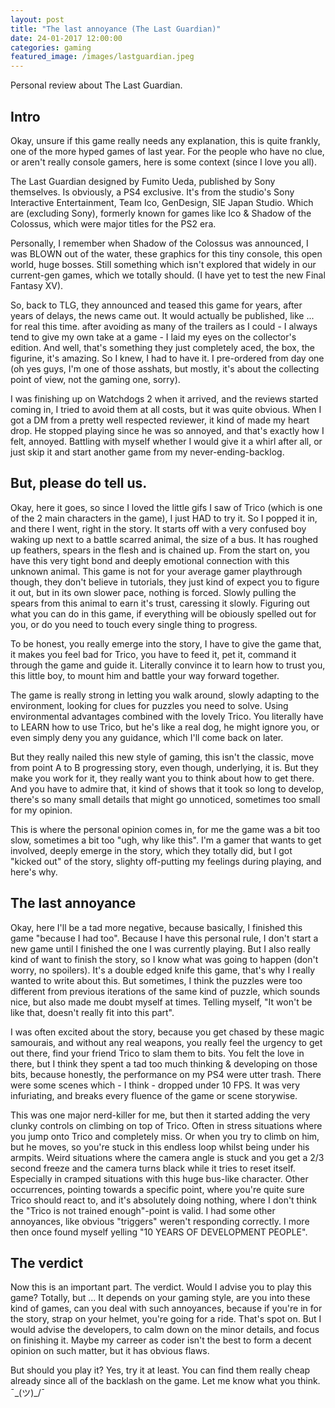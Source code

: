 ```yaml
---
layout: post
title: "The last annoyance (The Last Guardian)"
date: 24-01-2017 12:00:00
categories: gaming
featured_image: /images/lastguardian.jpeg
---
```


Personal review about The Last Guardian.

## Intro

Okay, unsure if this game really needs any explanation, this is quite frankly, one of the more hyped games of last year.
For the people who have no clue, or aren't really console gamers, here is some context (since I love you all).

The Last Guardian designed by Fumito Ueda, published by Sony themselves. Is obviously, a PS4 exclusive.
It's from the studio's Sony Interactive Entertainment, Team Ico, GenDesign, SIE Japan Studio.
Which are (excluding Sony), formerly known for games like Ico & Shadow of the Colossus, which were major titles for the PS2 era.

Personally, I remember when Shadow of the Colossus was announced, I was BLOWN out of the water, these graphics for this tiny console, this open world, huge bosses.
Still something which isn't explored that widely in our current-gen games, which we totally should. (I have yet to test the new Final Fantasy XV).

So, back to TLG, they announced and teased this game for years, after years of delays, the news came out. It would actually be published, like ... for real this time.
after avoiding as many of the trailers as I could - I always tend to give my own take at a game - I laid my eyes on the collector's edition. And well, that's something they just completely aced, the box, the figurine, it's amazing. So I knew, I had to have it.
I pre-ordered from day one (oh yes guys, I'm one of those asshats, but mostly, it's about the collecting point of view, not the gaming one, sorry).

I was finishing up on Watchdogs 2 when it arrived, and the reviews started coming in, I tried to avoid them at all costs, but it was quite obvious.
When I got a DM from a pretty well respected reviewer, it kind of made my heart drop. He stopped playing since he was so annoyed, and that's exactly how I felt, annoyed.
Battling with myself whether I would give it a whirl after all, or just skip it and start another game from my never-ending-backlog.

## But, please do tell us.

Okay, here it goes, so since I loved the little gifs I saw of Trico (which is one of the 2 main characters in the game), I just HAD to try it.
So I popped it in, and there I went, right in the story.
It starts off with a very confused boy waking up next to a battle scarred animal, the size of a bus. It has roughed up feathers, spears in the flesh and is chained up. From the start on, you have this very tight bond and deeply emotional connection with this unknown animal.
This game is not for your average gamer playthrough though, they don't believe in tutorials, they just kind of expect you to figure it out, but in its own slower pace, nothing is forced.
Slowly pulling the spears from this animal to earn it's trust, caressing it slowly. Figuring out what you can do in this game, if everything will be obiously spelled out for you, or do you need to touch every single thing to progress.

To be honest, you really emerge into the story, I have to give the game that, it makes you feel bad for Trico, you have to feed it, pet it, command it through the game and guide it. Literally convince it to learn how to trust you, this little boy, to mount him and battle your way forward together.

The game is really strong in letting you walk around, slowly adapting to the environment, looking for clues for puzzles you need to solve. Using environmental advantages combined with the lovely Trico. You literally have to LEARN how to use Trico, but he's like a real dog, he might ignore you, or even simply deny you any guidance, which I'll come back on later.

But they really nailed this new style of gaming, this isn't the classic, move from point A to B progressing story, even though, underlying, it is. But they make you work for it, they really want you to think about how to get there. And you have to admire that, it kind of shows that it took so long to develop, there's so many small details that might go unnoticed, sometimes too small for my opinion.

This is where the personal opinion comes in, for me the game was a bit too slow, sometimes a bit too "ugh, why like this".
I'm a gamer that wants to get involved, deeply emerge in the story, which they totally did, but I got "kicked out" of the story, slighty off-putting my feelings during playing, and here's why.   

## The last annoyance

Okay, here I'll be a tad more negative, because basically, I finished this game "because I had too". Because I have this personal rule, I don't start a new game until I finished the one I was currently playing. But I also really kind of want to finish the story, so I know what was going to happen (don't worry, no spoilers). It's a double edged knife this game, that's why I really wanted to write about this.
But sometimes, I think the puzzles were too different from previous iterations of the same kind of puzzle, which sounds nice, but also made me doubt myself at times. Telling myself, "It won't be like that, doesn't really fit into this part".

I was often excited about the story, because you get chased by these magic samourais, and without any real weapons, you really feel the urgency to get out there, find your friend Trico to slam them to bits.
You felt the love in there, but I think they spent a tad too much thinking & developing on those bits, because honestly, the performance on my PS4 were utter trash.
There were some scenes which - I think - dropped under 10 FPS. It was very infuriating, and breaks every fluence of the game or scene storywise.

This was one major nerd-killer for me, but then it started adding the very clunky controls on climbing on top of Trico. Often in stress situations where you jump onto Trico and completely miss. Or when you try to climb on him, but he moves, so you're stuck in this endless loop whilst being under his armpits.
Weird situations where the camera angle is stuck and you get a 2/3 second freeze and the camera turns black while it tries to reset itself. Especially in cramped situations with this huge bus-like character.
Other occurrences, pointing towards a specific point, where you're quite sure Trico should react to, and it's absolutely doing nothing, where I don't think the "Trico is not trained enough"-point is valid.
I had some other annoyances, like obvious "triggers" weren't responding correctly. I more then once found myself yelling "10 YEARS OF DEVELOPMENT PEOPLE".

## The verdict

Now this is an important part. The verdict.
Would I advise you to play this game? Totally, but ... It depends on your gaming style, are you into these kind of games, can you deal with such annoyances, because if you're in for the story, strap on your helmet, you're going for a ride. That's spot on.
But I would advise the developers, to calm down on the minor details, and focus on finishing it.
Maybe my carreer as coder isn't the best to form a decent opinion on such matter, but it has obvious flaws.

But should you play it? Yes, try it at least. You can find them really cheap already since all of the backlash on the game.
Let me know what you think. ¯\_(ツ)_/¯
